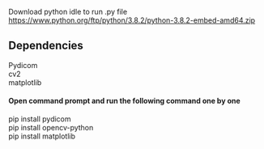 Download python idle to run .py file<br />
https://www.python.org/ftp/python/3.8.2/python-3.8.2-embed-amd64.zip

## Dependencies
Pydicom<br />
cv2<br />
matplotlib<br />

#### Open command prompt and run the following command one by one

pip install pydicom<br />
pip install opencv-python<br />
pip install matplotlib<br />
